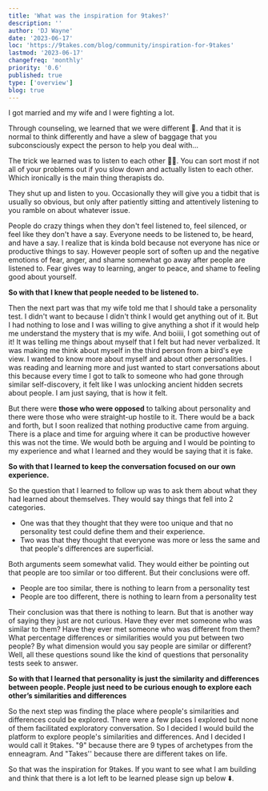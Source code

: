 ```yaml
---
title: 'What was the inspiration for 9takes?'
description: ''
author: 'DJ Wayne'
date: '2023-06-17'
loc: 'https://9takes.com/blog/community/inspiration-for-9takes'
lastmod: '2023-06-17'
changefreq: 'monthly'
priority: '0.6'
published: true
type: ['overview']
blog: true
---
```


<p class="firstLetter">I got married and my wife and I were fighting a lot.</p>

Through counseling, we learned that we were different 🤯. And that it is normal to
think differently and have a slew of baggage that you subconsciously expect the
person to help you deal with...

The trick we learned was to listen to each other 🤯🤯. You can sort most if not
all of your problems out if you slow down and actually listen to each other. Which
ironically is the main thing therapists do.

They shut up and listen to you. Occasionally they will give you a tidbit that
is usually so obvious, but only after patiently sitting and attentively listening
to you ramble on about whatever issue.

People do crazy things when they don't feel listened to, feel silenced, or feel
like they don't have a say. Everyone needs to be listened to, be heard, and have a
say. I realize that is kinda bold because not everyone has nice or productive things
to say. However people sort of soften up and the negative emotions of fear, anger,
and shame somewhat go away after people are listened to. Fear gives way to learning,
anger to peace, and shame to feeling good about yourself.

**So with that I knew that people needed to be listened to.**

Then the next part was that my wife told me that I should take a personality test. I didn't want to because I didn't think I would get anything out of it. But I had
nothing to lose and I was willing to give anything a shot if it would help me understand
the mystery that is my wife. And boiiii, I got something out of it! It was telling
me things about myself that I felt but had never verbalized. It was making me think
about myself in the third person from a bird's eye view. I wanted to know more about
myself and about other personalities. I was reading and learning more and just wanted
to start conversations about this because every time I got to talk to someone who
had gone through similar self-discovery, it felt like I was unlocking ancient hidden
secrets about people. I am just saying, that is how it felt.

<!-- Everyone was being learned something
about themselves and was vulnerable and was able to listen and tried to talk about it with anyone who would listen.
The pushback -->

But there were **those who were opposed** to talking about personality and there were those
who were straight-up hostile to it. There would be a back and forth, but I soon
realized that nothing productive came from arguing. There is a place and time for
arguing where it can be productive however this was not the time. We would both be
arguing and I would be pointing to my experience and what I learned and they would
be saying that it is fake.

**So with that I learned to keep the conversation focused on our own experience.**

So the question that I learned to follow up was to ask them
about what they had learned about themselves. They would say things that fell into
2 categories.

- One was that they thought that they were too unique and that no personality test could define them and their experience.
- Two was that they thought that everyone was more or less the same and that people's differences are superficial.

Both arguments seem somewhat valid. They would either be pointing out that people are too similar or too different. But their conclusions were off.

- People are too similar, there is nothing to learn from a personality test
- People are too different, there is nothing to learn from a personality test

Their conclusion was that there is nothing to learn. But that is another way of
saying they just are not curious. Have they ever met someone who was similar to them? Have they ever met someone who was different from them? What percentage differences or similarities would you put between two people? By what dimension would you say people are similar or different? Well, all these questions sound like the kind of questions that personality tests seek to answer.

**So with that I learned that personality is just the similarity and differences between people. People just need to be curious enough to explore each other’s similarities and differences**

So the next step was finding the place where people's similarities and differences could be explored. There were a few places I explored but none of them facilitated exploratory conversation. So I decided I would build the platform to explore people's similarities and differences. And I decided I would call it 9takes. "9" because there are 9 types of archetypes from the enneagram. And "Takes'' because there are different takes on life.

So that was the inspiration for 9takes. If you want to see what I am building and think that there is a lot left to be learned please sign up below ⬇️.

<style>
</style>
